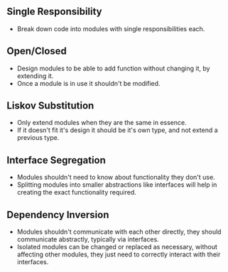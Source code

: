 ## Single Responsibility
- Break down code into modules with single responsibilities each.
## Open/Closed
- Design modules to be able to add function without changing it, by extending it.
- Once a module is in use it shouldn't be modified.
## Liskov Substitution
- Only extend modules when they are the same in essence.
- If it doesn't fit it's design it should be it's own type, and not extend a previous type.
## Interface Segregation
- Modules shouldn't need to know about functionality they don't use.
- Splitting modules into smaller abstractions like interfaces will help in creating the exact functionality required.
## Dependency Inversion 
-  Modules shouldn't communicate with each other directly, they should communicate abstractly, typically via interfaces.
- Isolated modules can be changed or replaced as necessary, without affecting other modules, they just need to correctly interact with their interfaces.